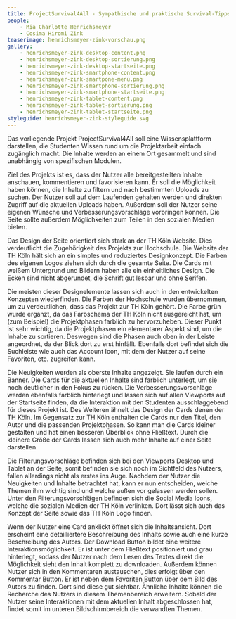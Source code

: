 ```yaml
---
title: ProjectSurvival4All - Sympathische und praktische Survival-Tipps für die Projektarbeit im Studium und darüber hinaus
people:
    - Mia Charlotte Henrichsmeyer
    - Cosima Hiromi Zink
teaserimage: henrichsmeyer-zink-vorschau.png
gallery:
    - henrichsmeyer-zink-desktop-content.png
    - henrichsmeyer-zink-desktop-sortierung.png
    - henrichsmeyer-zink-desktop-startseite.png
    - henrichsmeyer-zink-smartphone-content.png
    - henrichsmeyer-zink-smartpone-menü.png
    - henrichsmeyer-zink-smartphone-sortierung.png
    - henrichsmeyer-zink-smartphone-startseite.png
    - henrichsmeyer-zink-tablet-content.png
    - henrichsmeyer-zink-tablet-sortierung.png
    - henrichsmeyer-zink-tablet-startseite.png
styleguide: henrichsmeyer-zink-styleguide.svg
---
```


Das vorliegende Projekt ProjectSurvival4All soll eine Wissensplattform darstellen, die Studenten Wissen rund um die Projektarbeit einfach zugänglich macht. Die Inhalte werden an einem Ort gesammelt und sind unabhängig von spezifischen Modulen. 

Ziel des Projekts ist es, dass der Nutzer alle bereitgestellten Inhalte anschauen, kommentieren und favorisieren kann. Er soll die Möglichkeit haben können, die Inhalte zu filtern und nach bestimmten Uploads zu suchen. Der Nutzer soll auf dem Laufenden gehalten werden und direkten Zugriff auf die aktuellen Uploads haben. Außerdem soll der Nutzer seine eigenen Wünsche und Verbesserungsvorschläge vorbringen können. Die Seite sollte außerdem Möglichkeiten zum Teilen in den sozialen Medien bieten. 

Das Design der Seite orientiert sich stark an der TH Köln Website. Dies verdeutlicht die Zugehörigkeit des Projekts zur Hochschule. Die Website der TH Köln hält sich an ein simples und reduziertes Designkonzept. Die Farben des eigenen Logos ziehen sich durch die gesamte Seite. Die Cards mit weißem Untergrund und Bildern haben alle ein einheitliches Design. Die Ecken sind nicht abgerundet, die Schrift gut lesbar und ohne Serifen. 

Die meisten dieser Designelemente lassen sich auch in den entwickelten Konzepten wiederfinden. Die Farben der Hochschule wurden übernommen, um zu verdeutlichen, dass das Projekt zur TH Köln gehört. Die Farbe grün wurde ergänzt, da das Farbschema der TH Köln nicht ausgereicht hat, um (zum Beispiel) die Projektphasen farblich zu hervorzuheben.
Dieser Punkt ist sehr wichtig, da die Projektphasen ein elementarer Aspekt sind, um die Inhalte zu sortieren. Deswegen sind die Phasen auch oben in der Leiste angeordnet, da der Blick dort zu erst hinfällt. Ebenfalls dort befindet sich die Suchleiste wie auch das Account Icon, mit dem der Nutzer auf seine Favoriten, etc. zugreifen kann.

Die Neuigkeiten werden als oberste Inhalte angezeigt. Sie laufen durch ein Banner. Die Cards für die aktuellen Inhalte sind farblich unterlegt, um sie noch deutlicher in den Fokus zu rücken. 
Die Verbesserungsvorschläge werden ebenfalls farblich hinterlegt und lassen sich auf allen Viewports auf der Startseite finden, da die Interaktion mit den Studenten ausschlaggebend für dieses Projekt ist. 
Des Weiteren ähnelt das Design der Cards denen der TH Köln. Im Gegensatz zur TH Köln enthalten die Cards nur den Titel, den Autor und die passenden Projektphasen. So kann man die Cards kleiner gestalten und hat einen besseren Überblick ohne Fließtext. Durch die kleinere Größe der Cards lassen sich auch mehr Inhalte auf einer Seite darstellen. 

Die Filterungsvorschläge befinden sich bei den Viewports Desktop und Tablet an der Seite, somit befinden sie sich noch im Sichtfeld des Nutzers, fallen allerdings nicht als erstes ins Auge. Nachdem der Nutzer die Neuigkeiten und Inhalte betrachtet hat, kann er nun entscheiden, welche Themen ihm wichtig sind und welche außen vor gelassen werden sollen. Unter den Filterungsvorschlägen befinden sich die Social Media Icons, welche die sozialen Medien der TH Köln verlinken. Dort lässt sich auch das Konzept der Seite sowie das TH Köln Logo finden. 

Wenn der Nutzer eine Card anklickt öffnet sich die Inhaltsansicht. Dort erscheint eine detailliertere Beschreibung des Inhalts sowie auch eine kurze Beschreibung des Autors. Der Download Button bildet eine weitere Interaktionsmöglichkeit. Er ist unter dem Fließtext positioniert und grau hinterlegt, sodass der Nutzer nach dem Lesen des Textes direkt die Möglichkeit sieht den Inhalt komplett zu downloaden. Außerdem können Nutzer sich in den Kommentaren austauschen, dies erfolgt über den Kommentar Button. Er ist neben dem Favoriten Button über dem Bild des Autors zu finden. Dort sind diese gut sichtbar. 
Ähnliche Inhalte können die Recherche des Nutzers in diesem Themenbereich erweitern. Sobald der Nutzer seine Interaktionen mit dem aktuellen Inhalt abgeschlossen hat, findet somit im unteren Bildschirmbereich die verwandten Themen. 


